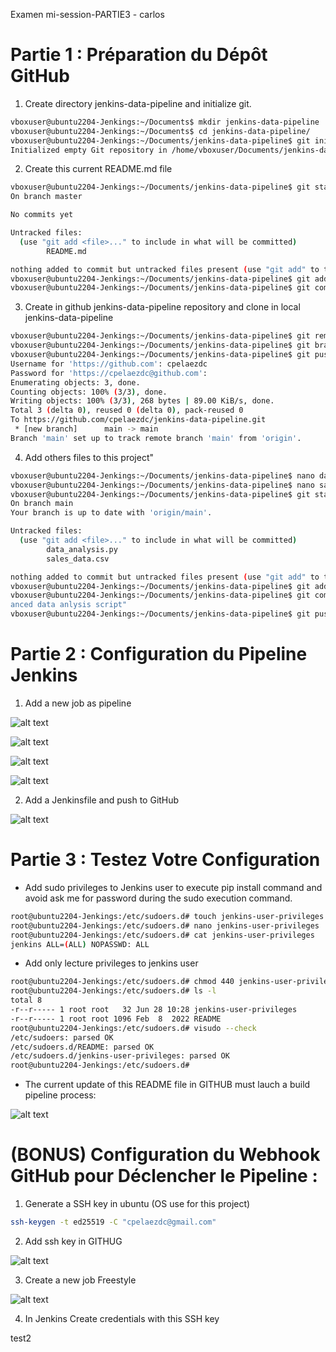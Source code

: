 Examen mi-session-PARTIE3 - carlos

# Partie 1 : Préparation du Dépôt GitHub

1.  Create directory jenkins-data-pipeline and initialize git.

```bash
vboxuser@ubuntu2204-Jenkings:~/Documents$ mkdir jenkins-data-pipeline
vboxuser@ubuntu2204-Jenkings:~/Documents$ cd jenkins-data-pipeline/
vboxuser@ubuntu2204-Jenkings:~/Documents/jenkins-data-pipeline$ git init
Initialized empty Git repository in /home/vboxuser/Documents/jenkins-data-pipeline/.git/

```

2.  Create this current README.md file

```bash
vboxuser@ubuntu2204-Jenkings:~/Documents/jenkins-data-pipeline$ git status
On branch master

No commits yet

Untracked files:
  (use "git add <file>..." to include in what will be committed)
        README.md

nothing added to commit but untracked files present (use "git add" to track)
vboxuser@ubuntu2204-Jenkings:~/Documents/jenkins-data-pipeline$ git add .
vboxuser@ubuntu2204-Jenkings:~/Documents/jenkins-data-pipeline$ git commit -m "add README file"
```

3.  Create in github jenkins-data-pipeline repository and clone in local jenkins-data-pipeline


```bash
vboxuser@ubuntu2204-Jenkings:~/Documents/jenkins-data-pipeline$ git remote add origin https://github.com/cpelaezdc/jenkins-data-pipeline.git
vboxuser@ubuntu2204-Jenkings:~/Documents/jenkins-data-pipeline$ git branch -M main
vboxuser@ubuntu2204-Jenkings:~/Documents/jenkins-data-pipeline$ git push -u origin main
Username for 'https://github.com': cpelaezdc
Password for 'https://cpelaezdc@github.com':
Enumerating objects: 3, done.
Counting objects: 100% (3/3), done.
Writing objects: 100% (3/3), 268 bytes | 89.00 KiB/s, done.
Total 3 (delta 0), reused 0 (delta 0), pack-reused 0
To https://github.com/cpelaezdc/jenkins-data-pipeline.git
 * [new branch]      main -> main
Branch 'main' set up to track remote branch 'main' from 'origin'.
```

4.   Add others files to this project"

```bash
vboxuser@ubuntu2204-Jenkings:~/Documents/jenkins-data-pipeline$ nano data_analysis.py
vboxuser@ubuntu2204-Jenkings:~/Documents/jenkins-data-pipeline$ nano sales_data.csv
vboxuser@ubuntu2204-Jenkings:~/Documents/jenkins-data-pipeline$ git status
On branch main
Your branch is up to date with 'origin/main'.

Untracked files:
  (use "git add <file>..." to include in what will be committed)
        data_analysis.py
        sales_data.csv

nothing added to commit but untracked files present (use "git add" to track)
vboxuser@ubuntu2204-Jenkings:~/Documents/jenkins-data-pipeline$ git add .
vboxuser@ubuntu2204-Jenkings:~/Documents/jenkins-data-pipeline$ git commit -m "Initial commit with adv
anced data anlysis script"
vboxuser@ubuntu2204-Jenkings:~/Documents/jenkins-data-pipeline$ git push origin main
```


# Partie 2 : Configuration du Pipeline Jenkins

1.   Add a new job as pipeline

![alt text](image.png)

![alt text](image-2.png)

![alt text](image-3.png)

![alt text](image-4.png)

2.   Add a Jenkinsfile and push to GitHub

![alt text](image-5.png)



# Partie 3 : Testez Votre Configuration

-  Add sudo privileges to Jenkins user to execute pip install command and avoid ask me for password during the sudo execution command.

```bash
root@ubuntu2204-Jenkings:/etc/sudoers.d# touch jenkins-user-privileges
root@ubuntu2204-Jenkings:/etc/sudoers.d# nano jenkins-user-privileges
root@ubuntu2204-Jenkings:/etc/sudoers.d# cat jenkins-user-privileges
jenkins ALL=(ALL) NOPASSWD: ALL
```
-  Add only lecture privileges to jenkins user

```bash
root@ubuntu2204-Jenkings:/etc/sudoers.d# chmod 440 jenkins-user-privileges
root@ubuntu2204-Jenkings:/etc/sudoers.d# ls -l
total 8
-r--r----- 1 root root   32 Jun 28 10:28 jenkins-user-privileges
-r--r----- 1 root root 1096 Feb  8  2022 README
root@ubuntu2204-Jenkings:/etc/sudoers.d# visudo --check
/etc/sudoers: parsed OK
/etc/sudoers.d/README: parsed OK
/etc/sudoers.d/jenkins-user-privileges: parsed OK
root@ubuntu2204-Jenkings:/etc/sudoers.d#
```

-  The current update of this README file in GITHUB must lauch a build pipeline process:

![alt text](image-6.png)

# (BONUS) Configuration du Webhook GitHub pour Déclencher le Pipeline :

1.  Generate a SSH key in ubuntu (OS use for this project)

```sh
ssh-keygen -t ed25519 -C "cpelaezdc@gmail.com"
```

2.  Add ssh key in GITHUG

![alt text](image-7.png)

3.  Create a new job Freestyle

![alt text](image-8.png)


4.  In Jenkins Create credentials with this SSH key

test2